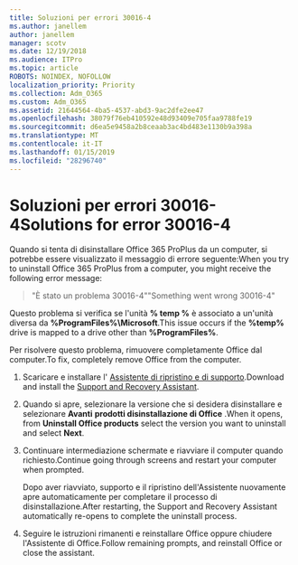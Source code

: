 ```yaml
---
title: Soluzioni per errori 30016-4
ms.author: janellem
author: janellem
manager: scotv
ms.date: 12/19/2018
ms.audience: ITPro
ms.topic: article
ROBOTS: NOINDEX, NOFOLLOW
localization_priority: Priority
ms.collection: Adm_O365
ms.custom: Adm_O365
ms.assetid: 21644564-4ba5-4537-abd3-9ac2dfe2ee47
ms.openlocfilehash: 38079f76eb410592e48d93409e705faa9788fe19
ms.sourcegitcommit: d6ea5e9458a2b8ceaab3ac4bd483e1130b9a398a
ms.translationtype: MT
ms.contentlocale: it-IT
ms.lasthandoff: 01/15/2019
ms.locfileid: "28296740"
---
```

# <a name="solutions-for-error-30016-4"></a><span data-ttu-id="abc4f-102">Soluzioni per errori 30016-4</span><span class="sxs-lookup"><span data-stu-id="abc4f-102">Solutions for error 30016-4</span></span>

<span data-ttu-id="abc4f-103">Quando si tenta di disinstallare Office 365 ProPlus da un computer, si potrebbe essere visualizzato il messaggio di errore seguente:</span><span class="sxs-lookup"><span data-stu-id="abc4f-103">When you try to uninstall Office 365 ProPlus from a computer, you might receive the following error message:</span></span>
  
> <span data-ttu-id="abc4f-104">"È stato un problema 30016-4"</span><span class="sxs-lookup"><span data-stu-id="abc4f-104">"Something went wrong 30016-4"</span></span>
    
<span data-ttu-id="abc4f-105">Questo problema si verifica se l'unità **% temp %** è associato a un'unità diversa da **%ProgramFiles%\Microsoft**.</span><span class="sxs-lookup"><span data-stu-id="abc4f-105">This issue occurs if the **%temp%** drive is mapped to a drive other than **%ProgramFiles%**.</span></span> 
  
<span data-ttu-id="abc4f-106">Per risolvere questo problema, rimuovere completamente Office dal computer.</span><span class="sxs-lookup"><span data-stu-id="abc4f-106">To fix, completely remove Office from the computer.</span></span>
  
1. <span data-ttu-id="abc4f-107">Scaricare e installare l' [Assistente di ripristino e di supporto](https://aka.ms/SARA-OfficeUninstall-Alchemy).</span><span class="sxs-lookup"><span data-stu-id="abc4f-107">Download and install the [Support and Recovery Assistant](https://aka.ms/SARA-OfficeUninstall-Alchemy).</span></span>
    
2. <span data-ttu-id="abc4f-108">Quando si apre, selezionare la versione che si desidera disinstallare e selezionare **Avanti** **prodotti disinstallazione di Office** .</span><span class="sxs-lookup"><span data-stu-id="abc4f-108">When it opens, from **Uninstall Office products** select the version you want to uninstall and select **Next**.</span></span> 
    
3. <span data-ttu-id="abc4f-109">Continuare intermediazione schermate e riavviare il computer quando richiesto.</span><span class="sxs-lookup"><span data-stu-id="abc4f-109">Continue going through screens and restart your computer when prompted.</span></span>
    
    <span data-ttu-id="abc4f-110">Dopo aver riavviato, supporto e il ripristino dell'Assistente nuovamente apre automaticamente per completare il processo di disinstallazione.</span><span class="sxs-lookup"><span data-stu-id="abc4f-110">After restarting, the Support and Recovery Assistant automatically re-opens to complete the uninstall process.</span></span>
    
4. <span data-ttu-id="abc4f-111">Seguire le istruzioni rimanenti e reinstallare Office oppure chiudere l'Assistente di Office.</span><span class="sxs-lookup"><span data-stu-id="abc4f-111">Follow remaining prompts, and reinstall Office or close the assistant.</span></span>
    

